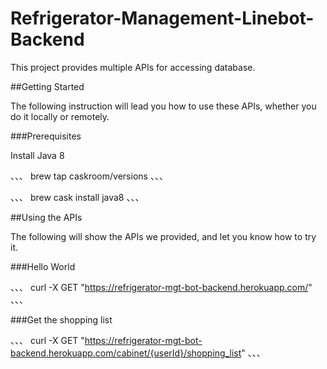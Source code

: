 # Refrigerator-Management-Linebot-Backend

This project provides multiple APIs for accessing database.

##Getting Started

The following instruction will lead you how to use these APIs, whether you do it locally or remotely.

###Prerequisites

Install Java 8

、、、
brew tap caskroom/versions
、、、

、、、
brew cask install java8
、、、

##Using the APIs

The following will show the APIs we provided, and let you know how to try it.

###Hello World

、、、
curl -X GET "https://refrigerator-mgt-bot-backend.herokuapp.com/"
、、、

###Get the shopping list

、、、
curl -X GET "https://refrigerator-mgt-bot-backend.herokuapp.com/cabinet/{userId}/shopping_list"
、、、
